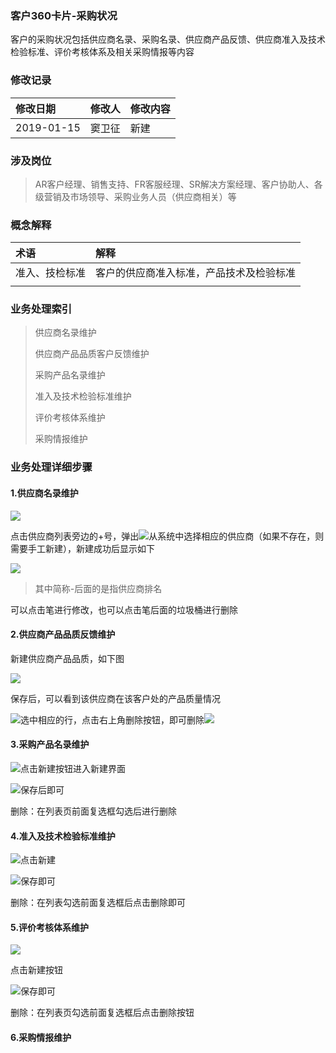 ### 客户360卡片-采购状况

客户的采购状况包括供应商名录、采购名录、供应商产品反馈、供应商准入及技术检验标准、评价考核体系及相关采购情报等内容

### 修改记录

| 修改日期 | 修改人 | 修改内容 |
| :--- | :--- | :--- |
| 2019-01-15 | 窦卫征 | 新建 |

### 涉及岗位

> AR客户经理、销售支持、FR客服经理、SR解决方案经理、客户协助人、各级营销及市场领导、采购业务人员（供应商相关）等

### 概念解释

| 术语 | 解释 |
| :--- | :--- |
| 准入、技检标准 | 客户的供应商准入标准，产品技术及检验标准 |
|  |  |

### 业务处理索引

> 供应商名录维护
>
> 供应商产品品质客户反馈维护
>
> 采购产品名录维护
>
> 准入及技术检验标准维护
>
> 评价考核体系维护
>
> 采购情报维护

### 业务处理详细步骤

#### 1.供应商名录维护

![](/assets/gysminglwh2045.png)

点击供应商列表旁边的+号，弹出![](/assets/xjgysjm2047.png)从系统中选择相应的供应商（如果不存在，则需要手工新建），新建成功后显示如下

![](/assets/gysxjcg2048.png)

> 其中简称-后面的是指供应商排名

可以点击笔进行修改，也可以点击笔后面的垃圾桶进行删除

#### 2.供应商产品品质反馈维护

新建供应商产品品质，如下图

![](/assets/cpzlfk2054.png)

保存后，可以看到该供应商在该客户处的产品质量情况

![](/assets/khcpfk2055.png)选中相应的行，点击右上角删除按钮，即可删除![](/assets/ysjsckhfk2056.png)

#### 3.采购产品名录维护

![](/assets/cgcpml2059.png)点击新建按钮进入新建界面

![](/assets/xjcgcpml2059.png)保存后即可

删除：在列表页前面复选框勾选后进行删除

#### 4.准入及技术检验标准维护

![](/assets/zrjjbzlr2102.png)点击新建

![](/assets/pczrjjbzxj2103.png)保存即可

删除：在列表勾选前面复选框后点击删除即可

#### 5.评价考核体系维护

![](/assets/gyspjkhtx2104.png)

点击新建按钮

![](/assets/pjkhtxlr2104.png)保存即可

删除：在列表页勾选前面复选框后点击删除按钮

#### 6.采购情报维护



